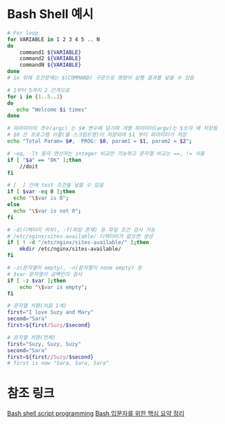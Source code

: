 # Bash Shell 예시
```bash
# For loop
for VARIABLE in 1 2 3 4 5 .. N
do
    command1 ${VARIABLE}
    command2 ${VARIABLE}
    commandN ${VARIABLE}
done
# in 뒤에 조건문에는 $(COMMAND) 구문으로 명령어 실행 결과를 넣을 수 있음

# 1부터 5까지 2 간격으로
for i in {1..5..2}
do
   echo "Welcome $i times"
done

# 파라미터의 갯수(argc) 는 $# 변수에 담기며 개별 파라미터(argv)는 $숫자 에 저장됨
# $0 은 프로그램 이름(쉘 스크립트명)이 저장되며 $1 부터 파라미터가 저장
echo "Total Param= $#,  PROG: $0, param1 = $1, param2 = $2";

# -eq, -lt 등의 연산자는 integer 비교만 가능하고 문자열 비교는 ==, != 사용
if [ "$a" == "OK" ];then
    //doit
fi

# [  ] 안에 test 조건을 넣을 수 있음
if [ $var -eq 0 ];then
  echo "\$var is 0";
else
  echo "\$var is not 0";
fi

# -d(디렉터리 여부), -f(파일 존재) 등 파일 조건 검사 가능
# /etc/nginx/sites-available/ 디렉터리가 없으면 생성
if [ ! -d "/etc/nginx/sites-available/" ];then
    mkdir /etc/nginx/sites-available/
fi

# -z(문자열이 empty), -n(문자열이 none empty) 등
# $var 문자열이 공백인지 검사
if [ -z $var ];then
    echo "\$var is empty";
fi

# 문자열 치환(처음 1개)
first="I love Suzy and Mary"
second="Sara"
first=${first/Suzy/$second}

# 문자열 치환(전체)
first="Suzy, Suzy, Suzy"
second="Sara"
first=${first//Suzy/$second}
# first is now "Sara, Sara, Sara"
```

# 참조 링크
[Bash shell script programming](https://www.lesstif.com/pages/viewpage.action?pageId=26083916)
[Bash 입문자를 위한 핵심 요약 정리](https://blog.gaerae.com/2015/01/bash-hello-world.html)